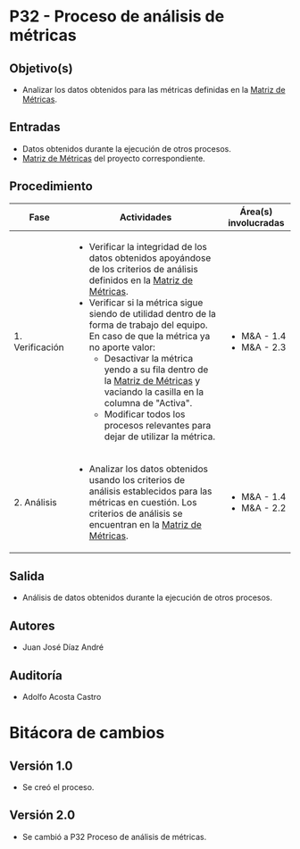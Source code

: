 # P32 - Proceso de análisis de métricas

## Objetivo(s)

- Analizar los datos obtenidos para las métricas definidas en la [Matriz de Métricas](https://docs.google.com/spreadsheets/d/1iPB2uvTLcUs6xwrzPDwUiacKQenPDzABNM7yl2GitkI/edit?usp=sharing).

## Entradas

- Datos obtenidos durante la ejecución de otros procesos.
- [Matriz de Métricas](https://docs.google.com/spreadsheets/d/1iPB2uvTLcUs6xwrzPDwUiacKQenPDzABNM7yl2GitkI/edit?usp=sharing) del proyecto correspondiente.

## Procedimiento

| Fase |   Actividades   | Área(s) involucradas |
|------|:---------------:|--------------------|
| 1. Verificación | <ul align="left"><li>Verificar la integridad de los datos obtenidos apoyándose de los criterios de análisis definidos en la [Matriz de Métricas](https://docs.google.com/spreadsheets/d/1iPB2uvTLcUs6xwrzPDwUiacKQenPDzABNM7yl2GitkI/edit?usp=sharing).</li><li>Verificar si la métrica sigue siendo de utilidad dentro de la forma de trabajo del equipo. En caso de que la métrica ya no aporte valor: <ul align="left"><li>Desactivar la métrica yendo a su fila dentro de la [Matriz de Métricas](https://docs.google.com/spreadsheets/d/1iPB2uvTLcUs6xwrzPDwUiacKQenPDzABNM7yl2GitkI/edit?usp=sharing) y vaciando la casilla en la columna de "Activa". </li><li>Modificar todos los procesos relevantes para dejar de utilizar la métrica.</li></ul></li></ul>| <ul><li>M&A - 1.4</li><li>M&A - 2.3</li></ul> |
| 2. Análisis | <ul align="left"><li>Analizar los datos obtenidos usando los criterios de análisis establecidos para las métricas en cuestión. Los criterios de análisis se encuentran en la [Matriz de Métricas](https://docs.google.com/spreadsheets/d/1iPB2uvTLcUs6xwrzPDwUiacKQenPDzABNM7yl2GitkI/edit?usp=sharing).</li></ul> | <ul><li>M&A - 1.4</li><li>M&A - 2.2</li></ul> |

## Salida

- Análisis de datos obtenidos durante la ejecución de otros procesos.

## Autores

- Juan José Díaz André

## Auditoría

- Adolfo Acosta Castro


# Bitácora de cambios

## Versión 1.0
  - Se creó el proceso.

## Versión 2.0
  - Se cambió a P32 Proceso de análisis de métricas.
